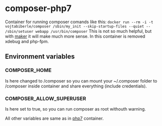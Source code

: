# composer-php7
Container for running composer comands like this: `docker run --rm -i -t vojtabiberle/composer /sbin/my_init --skip-startup-files --quiet -- /sbin/setuser webapp /usr/bin/composer`
This is not so much helpful, but with [maker](https://github.com/vojtabiberle/maker) it will make much more sense.
In this container is removed xdebug and php-fpm.

## Environment variables
### COMPOSER_HOME
Is here changed to /composer so you can mount your ~/.composer folder to /composer inside container and share everything (include credentials).

### COMPOSER_ALLOW_SUPERUSER
Is here set to true, so you can run composer as root withouth warning.

All other variables are same as in [php7](https://github.com/vojtabiberle/docker-images/php7) container.
